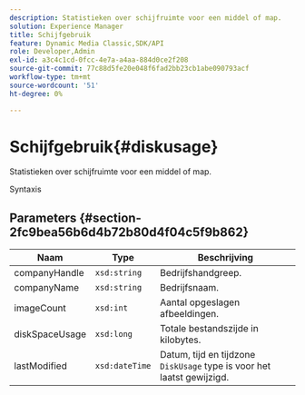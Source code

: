 ```yaml
---
description: Statistieken over schijfruimte voor een middel of map.
solution: Experience Manager
title: Schijfgebruik
feature: Dynamic Media Classic,SDK/API
role: Developer,Admin
exl-id: a3c4c1cd-0fcc-4e7a-a4aa-884d0ce2f208
source-git-commit: 77c88d5fe20e048f6fad2bb23cb1abe090793acf
workflow-type: tm+mt
source-wordcount: '51'
ht-degree: 0%

---
```


# Schijfgebruik{#diskusage}

Statistieken over schijfruimte voor een middel of map.

Syntaxis

## Parameters {#section-2fc9bea56b6d4b72b80d4f04c5f9b862}

| Naam | Type | Beschrijving |
|---|---|---|
| companyHandle | `xsd:string` | Bedrijfshandgreep. |
| companyName | `xsd:string` | Bedrijfsnaam. |
| imageCount | `xsd:int` | Aantal opgeslagen afbeeldingen. |
| diskSpaceUsage | `xsd:long` | Totale bestandszijde in kilobytes. |
| lastModified | `xsd:dateTime` | Datum, tijd en tijdzone `DiskUsage` type is voor het laatst gewijzigd. |
